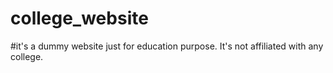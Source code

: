 # college_website
#it's a dummy website just for education purpose.
It's not affiliated with any college.
